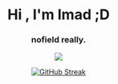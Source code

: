 <h1 align="center" >Hi , I'm Imad ;D</h1>
<h3 align="center" >nofield really.</h3>

<p align="center"> <img src="https://komarev.com/ghpvc/?username=nof1eld&label=Visitors&color=5de2e7&style=flat-square" /> </p>


<p align="center"> <a href="https://git.io/streak-stats"><img src="https://streak-stats.demolab.com?user=nof1eld&theme=black-ice&hide_border=true" alt="GitHub Streak" /></a></p>